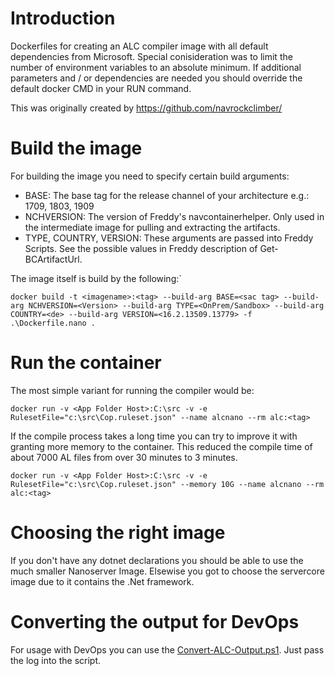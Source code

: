 # Introduction 
Dockerfiles for creating an ALC compiler image with all default dependencies from Microsoft. Special conisideration was to limit the number of environment variables to an absolute minimum. If additional parameters and / or dependencies are needed you should override the default docker CMD in your RUN command.

This was originally created by https://github.com/navrockclimber/

# Build the image

For building the image you need to specify certain build arguments:

- BASE: The base tag for the release channel of your architecture e.g.: 1709, 1803, 1909
- NCHVERSION: The version of Freddy's navcontainerhelper. Only used in the intermediate image for pulling and extracting the artifacts.
- TYPE, COUNTRY, VERSION: These arguments are passed into Freddy Scripts. See the possible values in Freddy description of Get-BCArtifactUrl.

The image itself is build by the following:`

```
docker build -t <imagename>:<tag> --build-arg BASE=<sac tag> --build-arg NCHVERSION=<Version> --build-arg TYPE=<OnPrem/Sandbox> --build-arg COUNTRY=<de> --build-arg VERSION=<16.2.13509.13779> -f .\Dockerfile.nano .
```

# Run the container

The most simple variant for running the compiler would be:
```
docker run -v <App Folder Host>:C:\src -v -e RulesetFile="c:\src\Cop.ruleset.json" --name alcnano --rm alc:<tag>
```

If the compile process takes a long time you can try to improve it with granting more memory to the container. This reduced the compile time of about 7000 AL files from over 30 minutes to 3 minutes.
```
docker run -v <App Folder Host>:C:\src -v -e RulesetFile="c:\src\Cop.ruleset.json" --memory 10G --name alcnano --rm alc:<tag>
```

# Choosing the right image

If you don't have any dotnet declarations you should be able to use the much smaller Nanoserver Image. Elsewise you got to choose the servercore image due to it contains the .Net framework.

# Converting the output for DevOps

For usage with DevOps you can use the [Convert-ALC-Output.ps1](https://raw.githubusercontent.com/cosmoconsult/cosmo-compiler/master/Convert-ALC-Output.ps1). Just pass the log into the script.
